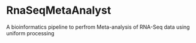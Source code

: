# RnaSeqMetaAnalyst
A bioinformatics pipeline to perfrom Meta-analysis of RNA-Seq data using uniform processing
